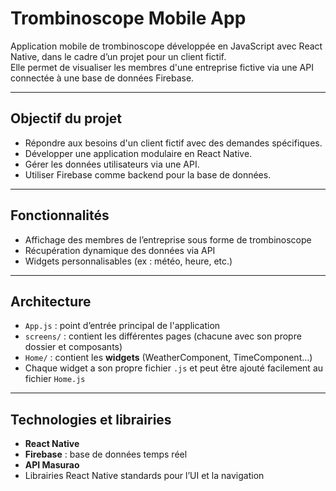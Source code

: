 # Trombinoscope Mobile App

Application mobile de trombinoscope développée en JavaScript avec React Native, dans le cadre d’un projet pour un client fictif.  
Elle permet de visualiser les membres d'une entreprise fictive via une API connectée à une base de données Firebase.

---

## Objectif du projet

- Répondre aux besoins d'un client fictif avec des demandes spécifiques.
- Développer une application modulaire en React Native.
- Gérer les données utilisateurs via une API.
- Utiliser Firebase comme backend pour la base de données.

---

## Fonctionnalités

-  Affichage des membres de l’entreprise sous forme de trombinoscope
-  Récupération dynamique des données via API
-  Widgets personnalisables (ex : météo, heure, etc.)

---

## Architecture

- `App.js` : point d’entrée principal de l'application
- `screens/` : contient les différentes pages (chacune avec son propre dossier et composants)
- `Home/` : contient les **widgets** (WeatherComponent, TimeComponent…)
- Chaque widget a son propre fichier `.js` et peut être ajouté facilement au fichier `Home.js`

---
##  Technologies et librairies

- **React Native**
- **Firebase** : base de données temps réel
- **API Masurao**
- Librairies React Native standards pour l’UI et la navigation
